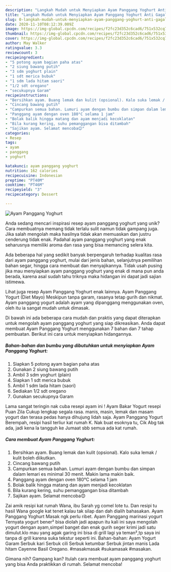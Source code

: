 ```yaml
---
description: "Langkah Mudah untuk Menyiapkan Ayam Panggang Yoghurt Anti Gagal"
title: "Langkah Mudah untuk Menyiapkan Ayam Panggang Yoghurt Anti Gagal"
slug: 0-langkah-mudah-untuk-menyiapkan-ayam-panggang-yoghurt-anti-gagal
date: 2020-11-10T08:12:39.009Z
image: https://img-global.cpcdn.com/recipes/f2fc23d352c6cad6/751x532cq70/ayam-panggang-yoghurt-foto-resep-utama.jpg
thumbnail: https://img-global.cpcdn.com/recipes/f2fc23d352c6cad6/751x532cq70/ayam-panggang-yoghurt-foto-resep-utama.jpg
cover: https://img-global.cpcdn.com/recipes/f2fc23d352c6cad6/751x532cq70/ayam-panggang-yoghurt-foto-resep-utama.jpg
author: May Walker
ratingvalue: 3.3
reviewcount: 3
recipeingredient:
- "5 potong ayam bagian paha atas"
- "2 siung bawang putih"
- "3 sdm yoghurt plain"
- "1 sdt merica bubuk"
- "1 sdm lada hitam saori"
- "1/2 sdt oregano"
- "secukupnya Garam"
recipeinstructions:
- "Bersihkan ayam. Buang lemak dan kulit (opsional). Kalo suka lemak / kulit boleh diikutkan."
- "Cincang bawang putih"
- "Campurkan semua bahan. Lumuri ayam dengan bumbu dan simpan dalam lemari es minimal 30 menit. Makin lama makin baik."
- "Panggang ayam dengan oven 180°C selama 1 jam"
- "Bolak balik hingga matang dan ayam menjadi kecoklatan"
- "Bila kurang kering, suhu pemanggangan bisa ditambah"
- "Sajikan ayam. Selamat mencoba😊"
categories:
- Resep
tags:
- ayam
- panggang
- yoghurt

katakunci: ayam panggang yoghurt 
nutrition: 162 calories
recipecuisine: Indonesian
preptime: "PT40M"
cooktime: "PT46M"
recipeyield: "3"
recipecategory: Dessert

---
```



![Ayam Panggang Yoghurt](https://img-global.cpcdn.com/recipes/f2fc23d352c6cad6/751x532cq70/ayam-panggang-yoghurt-foto-resep-utama.jpg)

Anda sedang mencari inspirasi resep ayam panggang yoghurt yang unik? Cara membuatnya memang tidak terlalu sulit namun tidak gampang juga. Jika salah mengolah maka hasilnya tidak akan memuaskan dan justru cenderung tidak enak. Padahal ayam panggang yoghurt yang enak seharusnya memiliki aroma dan rasa yang bisa memancing selera kita.

Ada beberapa hal yang sedikit banyak berpengaruh terhadap kualitas rasa dari ayam panggang yoghurt, mulai dari jenis bahan, selanjutnya pemilihan bahan segar, hingga cara membuat dan menyajikannya. Tidak usah pusing jika mau menyiapkan ayam panggang yoghurt yang enak di mana pun anda berada, karena asal sudah tahu triknya maka hidangan ini dapat jadi sajian istimewa.

Lihat juga resep Ayam Panggang Yoghurt enak lainnya. Ayam Panggang Yogurt (Diet Mayo) Meskipun tanpa garam, rasanya tetap gurih dan nikmat. Ayam panggang yogurt adalah ayam yang dipanggang menggunakan oven, oleh itu ia sangat mudah untuk dimasak.


Di bawah ini ada beberapa cara mudah dan praktis yang dapat diterapkan untuk mengolah ayam panggang yoghurt yang siap dikreasikan. Anda dapat membuat Ayam Panggang Yoghurt menggunakan 7 bahan dan 7 tahap pembuatan. Berikut ini cara untuk menyiapkan hidangannya.

<!--inarticleads1-->

##### Bahan-bahan dan bumbu yang dibutuhkan untuk menyiapkan Ayam Panggang Yoghurt:

1. Siapkan 5 potong ayam bagian paha atas
1. Gunakan 2 siung bawang putih
1. Ambil 3 sdm yoghurt (plain)
1. Siapkan 1 sdt merica bubuk
1. Ambil 1 sdm lada hitam (saori)
1. Sediakan 1/2 sdt oregano
1. Gunakan secukupnya Garam


Lama sangat teringin nak cuba resepi ayam ini ! Ayam Bakar Yogurt resepi Puan Zila Cukup lengkap segala rasa. manis, masin, lemak dan masam yogurt dan terasa pedas hanya dihujung lidah saja. Ayam Panggang Yogurt Berempah, resipi hasil terliur kat rumah K. Nak buat esoknya tu, Cik Abg tak ada, jadi kena la tangguh ke Jumaat sbb semua ada kat rumah. 

<!--inarticleads2-->

##### Cara membuat Ayam Panggang Yoghurt:

1. Bersihkan ayam. Buang lemak dan kulit (opsional). Kalo suka lemak / kulit boleh diikutkan.
1. Cincang bawang putih
1. Campurkan semua bahan. Lumuri ayam dengan bumbu dan simpan dalam lemari es minimal 30 menit. Makin lama makin baik.
1. Panggang ayam dengan oven 180°C selama 1 jam
1. Bolak balik hingga matang dan ayam menjadi kecoklatan
1. Bila kurang kering, suhu pemanggangan bisa ditambah
1. Sajikan ayam. Selamat mencoba😊


Zai amik resipi kat rumah Wana, ibu Sarah yg comel lote tu. Dan resipi tu hasil Wana google kat tenet kalau tak silap dan dah dialih bahasakan. Ayam Panggang Yoghurt Masak ngk perlu ribet. Ayam Panggang marinasi yogurt Ternyata yogurt bener² bisa diolah jadi apapun itu kali ini saya mengolah yogurt dengan ayam,simpel banget dan enak gurih seger krimi jadi satu dimulut.klo mau yang agak garing ini bisa di grill lagi ya teman²,tp saya ini tanpa di grill karena suka tekstur seperti ini. Bahan-bahan: Ayam Yogurt Garam Serbuk kari Serbuk cili Serbuk ketumbar Serbuk jintan manis Lada hitam Cayenne Basil Oregano. #masakmasak #sukamasak #masakan. 

Gimana nih? Gampang kan? Itulah cara membuat ayam panggang yoghurt yang bisa Anda praktikkan di rumah. Selamat mencoba!
